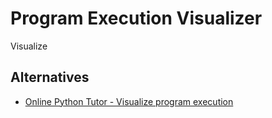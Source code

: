# Program Execution Visualizer

Visualize

## Alternatives

- [Online Python Tutor \- Visualize program execution](https://cscircles.cemc.uwaterloo.ca/visualize)